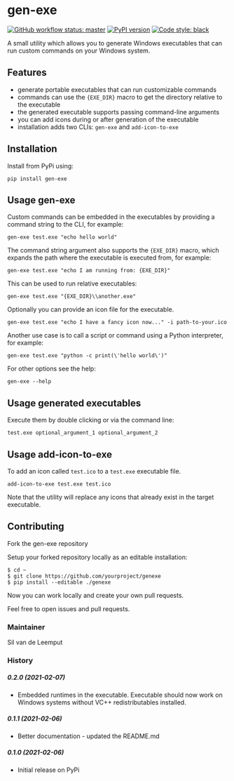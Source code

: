 # gen-exe

[![GitHub workflow status: master](https://github.com/silvandeleemput/gen-exe/workflows/test-and-deploy/badge.svg?branch=master)](https://github.com/silvandeleemput/gen-exe/workflows)
[![PyPI version](https://badge.fury.io/py/gen-exe.svg)](https://badge.fury.io/py/gen-exe) 
[![Code style: black](https://img.shields.io/badge/code%20style-black-000000.svg)](https://github.com/psf/black)


A small utility which allows you to generate Windows executables that can run custom commands on your Windows system.

## Features

* generate portable executables that can run customizable commands
* commands can use the `{EXE_DIR}` macro to get the directory relative to the executable 
* the generated executable supports passing command-line arguments
* you can add icons during or after generation of the executable
* installation adds two CLIs: `gen-exe` and `add-icon-to-exe`

## Installation

Install from PyPi using:

`pip install gen-exe`

## Usage gen-exe

Custom commands can be embedded in the executables by providing a command string to the CLI, for example:

`gen-exe test.exe "echo hello world"`

The command string argument also supports the `{EXE_DIR}` macro, which expands the path where the
executable is executed from, for example:

`gen-exe test.exe "echo I am running from: {EXE_DIR}"`

This can be used to run relative executables:

`gen-exe test.exe "{EXE_DIR}\\another.exe"`

Optionally you can provide an icon file for the executable.

`gen-exe test.exe "echo I have a fancy icon now..." -i path-to-your.ico`

Another use case is to call a script or command using a Python interpreter, for example:

`gen-exe test.exe "python -c print(\'hello world\')"`

For other options see the help:

`gen-exe --help`

## Usage generated executables

Execute them by double clicking or via the command line:

`test.exe optional_argument_1 optional_argument_2`


## Usage add-icon-to-exe

To add an icon called `test.ico` to a `test.exe` executable file.

`add-icon-to-exe test.exe test.ico`

Note that the utility will replace any icons that already exist in the target executable.


## Contributing

Fork the gen-exe repository

Setup your forked repository locally as an editable installation:

```
$ cd ~
$ git clone https://github.com/yourproject/genexe
$ pip install --editable ./genexe
```

Now you can work locally and create your own pull requests.

Feel free to open issues and pull requests.

### Maintainer

Sil van de Leemput

### History

##### 0.2.0 (2021-02-07)

* Embedded runtimes in the executable. Executable should now work on Windows systems without VC++ redistributables installed. 

##### 0.1.1 (2021-02-06)

* Better documentation - updated the README.md

##### 0.1.0 (2021-02-06)

* Initial release on PyPi
